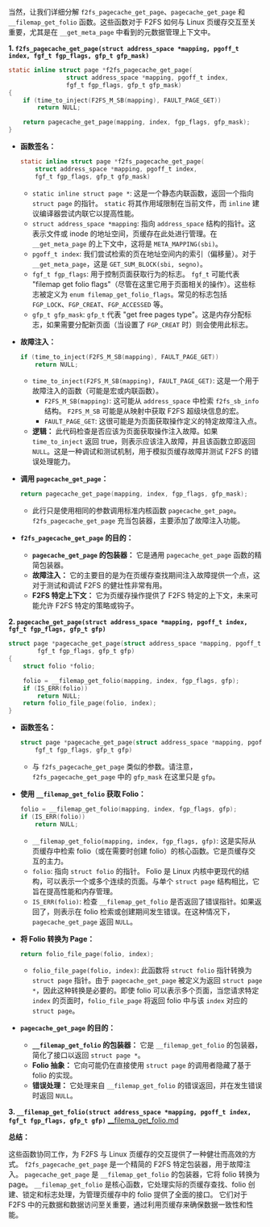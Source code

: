  当然，让我们详细分解 `f2fs_pagecache_get_page`、`pagecache_get_page` 和 `__filemap_get_folio` 函数。这些函数对于 F2FS 如何与 Linux 页缓存交互至关重要，尤其是在 `__get_meta_page` 中看到的元数据管理上下文中。

**1. `f2fs_pagecache_get_page(struct address_space *mapping, pgoff_t index, fgf_t fgp_flags, gfp_t gfp_mask)`**

```c
static inline struct page *f2fs_pagecache_get_page(
				struct address_space *mapping, pgoff_t index,
				fgf_t fgp_flags, gfp_t gfp_mask)
{
	if (time_to_inject(F2FS_M_SB(mapping), FAULT_PAGE_GET))
		return NULL;

	return pagecache_get_page(mapping, index, fgp_flags, gfp_mask);
}
```

*   **函数签名：**
    ```c
    static inline struct page *f2fs_pagecache_get_page(
        struct address_space *mapping, pgoff_t index,
        fgf_t fgp_flags, gfp_t gfp_mask)
    ```
    *   `static inline struct page *`: 这是一个静态内联函数，返回一个指向 `struct page` 的指针。 `static` 将其作用域限制在当前文件，而 `inline` 建议编译器尝试内联它以提高性能。
    *   `struct address_space *mapping`: 指向 `address_space` 结构的指针。这表示文件或 inode 的地址空间，页缓存在此处进行管理。在 `__get_meta_page` 的上下文中，这将是 `META_MAPPING(sbi)`。
    *   `pgoff_t index`: 我们尝试检索的页在地址空间内的索引（偏移量）。对于 `__get_meta_page`，这是 `GET_SUM_BLOCK(sbi, segno)`。
    *   `fgf_t fgp_flags`: 用于控制页面获取行为的标志。 `fgf_t` 可能代表 "filemap get folio flags"（尽管在这里它用于页面相关的操作）。这些标志被定义为 `enum filemap_get_folio_flags`。常见的标志包括 `FGP_LOCK`、`FGP_CREAT`、`FGP_ACCESSED` 等。
    *   `gfp_t gfp_mask`: `gfp_t` 代表 "get free pages type"。这是内存分配标志，如果需要分配新页面（当设置了 `FGP_CREAT` 时）则会使用此标志。

*   **故障注入：**
    ```c
    if (time_to_inject(F2FS_M_SB(mapping), FAULT_PAGE_GET))
        return NULL;
    ```
    *   `time_to_inject(F2FS_M_SB(mapping), FAULT_PAGE_GET)`: 这是一个用于故障注入的函数（可能是宏或内联函数）。
        *   `F2FS_M_SB(mapping)`: 这可能从 `address_space` 中检索 `f2fs_sb_info` 结构。 `F2FS_M_SB` 可能是从映射中获取 F2FS 超级块信息的宏。
        *   `FAULT_PAGE_GET`: 这很可能是为页面获取操作定义的特定故障注入点。
    *   **逻辑：** 此代码检查是否应该为页面获取操作注入故障。如果 `time_to_inject` 返回 true，则表示应该注入故障，并且该函数立即返回 `NULL`。这是一种调试和测试机制，用于模拟页缓存故障并测试 F2FS 的错误处理能力。

*   **调用 `pagecache_get_page`：**
    ```c
    return pagecache_get_page(mapping, index, fgp_flags, gfp_mask);
    ```
    *   此行只是使用相同的参数调用标准内核函数 `pagecache_get_page`。 `f2fs_pagecache_get_page` 充当包装器，主要添加了故障注入功能。

*   **`f2fs_pagecache_get_page` 的目的：**
    *   **`pagecache_get_page` 的包装器：** 它是通用 `pagecache_get_page` 函数的精简包装器。
    *   **故障注入：** 它的主要目的是为在页缓存查找期间注入故障提供一个点，这对于测试和调试 F2FS 的健壮性非常有用。
    *   **F2FS 特定上下文：** 它为页缓存操作提供了 F2FS 特定的上下文，未来可能允许 F2FS 特定的策略或钩子。

**2. `pagecache_get_page(struct address_space *mapping, pgoff_t index, fgf_t fgp_flags, gfp_t gfp)`**

```c
struct page *pagecache_get_page(struct address_space *mapping, pgoff_t index,
		fgf_t fgp_flags, gfp_t gfp)
{
	struct folio *folio;

	folio = __filemap_get_folio(mapping, index, fgp_flags, gfp);
	if (IS_ERR(folio))
		return NULL;
	return folio_file_page(folio, index);
}
```

*   **函数签名：**
    ```c
    struct page *pagecache_get_page(struct address_space *mapping, pgoff_t index,
        fgf_t fgp_flags, gfp_t gfp)
    ```
    *   与 `f2fs_pagecache_get_page` 类似的参数。请注意，`f2fs_pagecache_get_page` 中的 `gfp_mask` 在这里只是 `gfp`。

*   **使用 `__filemap_get_folio` 获取 Folio：**
    ```c
    folio = __filemap_get_folio(mapping, index, fgp_flags, gfp);
    if (IS_ERR(folio))
        return NULL;
    ```
    *   `__filemap_get_folio(mapping, index, fgp_flags, gfp)`: 这是实际从页缓存中检索 folio（或在需要时创建 folio）的核心函数。它是页缓存交互的主力。
    *   `folio`: 指向 `struct folio` 的指针。 Folio 是 Linux 内核中更现代的结构，可以表示一个或多个连续的页面。与单个 `struct page` 结构相比，它旨在提高性能和内存管理。
    *   `IS_ERR(folio)`: 检查 `__filemap_get_folio` 是否返回了错误指针。如果返回了，则表示在 folio 检索或创建期间发生错误。在这种情况下，`pagecache_get_page` 返回 `NULL`。

*   **将 Folio 转换为 Page：**
    ```c
    return folio_file_page(folio, index);
    ```
    *   `folio_file_page(folio, index)`: 此函数将 `struct folio` 指针转换为 `struct page` 指针。由于 `pagecache_get_page` 被定义为返回 `struct page *`，因此这种转换是必要的。即使 folio 可以表示多个页面，当您请求特定 `index` 的页面时，`folio_file_page` 将返回 folio 中与该 `index` 对应的 `struct page`。

*   **`pagecache_get_page` 的目的：**
    *   **`__filemap_get_folio` 的包装器：** 它是 `__filemap_get_folio` 的包装器，简化了接口以返回 `struct page *`。
    *   **Folio 抽象：** 它向可能仍在直接使用 `struct page` 的调用者隐藏了基于 folio 的实现。
    *   **错误处理：** 它处理来自 `__filemap_get_folio` 的错误返回，并在发生错误时返回 `NULL`。

**3. `__filemap_get_folio(struct address_space *mapping, pgoff_t index, fgf_t fgp_flags, gfp_t gfp)`**
[__filema_get_folio.md](https://github.com/sigmanature/learn_os_note/blob/main/6.13.1%E5%86%85%E6%A0%B8%E6%96%87%E6%A1%A3%E6%B3%A8%E9%87%8A/mm/filemap.c/__filemap_get_folio.md])

**总结：**

这些函数协同工作，为 F2FS 与 Linux 页缓存的交互提供了一种健壮而高效的方式。 `f2fs_pagecache_get_page` 是一个精简的 F2FS 特定包装器，用于故障注入。 `pagecache_get_page` 是 `__filemap_get_folio` 的包装器，它将 folio 转换为 page。 `__filemap_get_folio` 是核心函数，它处理实际的页缓存查找、folio 创建、锁定和标志处理，为管理页缓存中的 folio 提供了全面的接口。 它们对于 F2FS 中的元数据和数据访问至关重要，通过利用页缓存来确保数据一致性和性能。

